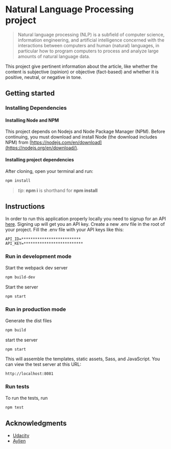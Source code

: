 # Natural Language Processing project

> Natural language processing (NLP) is a subfield of computer science, information engineering, and artificial intelligence
concerned with the interactions between computers and human (natural) languages, in particular how to program computers to
process and analyze large amounts of natural language data.

This project give pertinent information about the article, like whether the content is subjective (opinion) or objective (fact-based) and whether it is positive, neutral, or negative in tone.

## Getting started

### Installing Dependencies

#### Installing Node and NPM

This project depends on Nodejs and Node Package Manager (NPM). Before continuing, you must download and install Node (the download includes NPM) from [https://nodejs.com/en/download](https://nodejs.org/en/download/).

#### Installing project dependencies

After cloning, open your terminal and run:

```bash
npm install
```

>_tip_: **npm i** is shorthand for **npm install**

## Instructions

In order to run this application properly locally you need to signup for an API [here](https://aylien.com/).
Signing up will get you an API key.
Create a new .env file in the root of your project. Fill the .env file with your API keys like this:

```
API_ID=**************************
API_KEY=**************************
```

### Run in development mode

Start the webpack dev server
```bash
npm build-dev
```

Start the server
```bash
npm start
```

### Run in production mode

Generate the dist files
```bash
npm build
```

start the server
```bash
npm start
```

This will assemble the templates, static assets, Sass, and JavaScript. You can view the test server at this URL:

`http://localhost:8081`

### Run tests

To run the tests, run
```bash
npm test
```

## Acknowledgments

* [Udacity](https://www.udacity.com/)
* [Aylien](https://aylien.com/)
